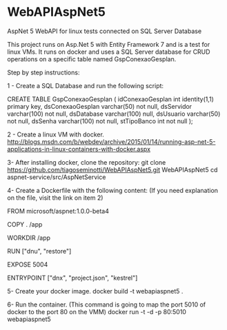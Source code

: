 # WebAPIAspNet5
AspNet 5 WebAPI for linux tests connected on SQL Server Database

This project runs on Asp.Net 5 with Entity Framework 7 and is a test for linux VMs. 
It runs on docker and uses a SQL Server database for CRUD operations on a specific table named GspConexaoGesplan.

Step by step instructions:

1 - Create a SQL Database and run the following script:

CREATE TABLE GspConexaoGesplan
(
	idConexaoGesplan	int identity(1,1) primary key,
	dsConexaoGesplan	varchar(50) not null,
	dsServidor			varchar(100) not null,
	dsDatabase			varchar(100) null,
	dsUsuario			varchar(50) not null,
	dsSenha				varchar(100) not null,
	stTipoBanco			int not null
);

2 - Create a linux VM with docker.
http://blogs.msdn.com/b/webdev/archive/2015/01/14/running-asp-net-5-applications-in-linux-containers-with-docker.aspx

3- After installing docker, clone the repository:
git clone https://github.com/tiagoseminotti/WebAPIAspNet5.git WebAPIAspNet5
cd aspnet-service/src/AspNetService

4- Create a Dockerfile with the following content: (If you need explanation on the file, visit the link on item 2)

FROM microsoft/aspnet:1.0.0-beta4

COPY . /app

WORKDIR /app

RUN ["dnu", "restore"]

EXPOSE 5004

ENTRYPOINT ["dnx", "project.json", "kestrel"]

5- Create your docker image.
docker build -t webapiaspnet5 .

6- Run the container. (This command is going to map the port 5010 of docker to the port 80 on the VMM)
docker run -t -d -p 80:5010 webapiaspnet5
